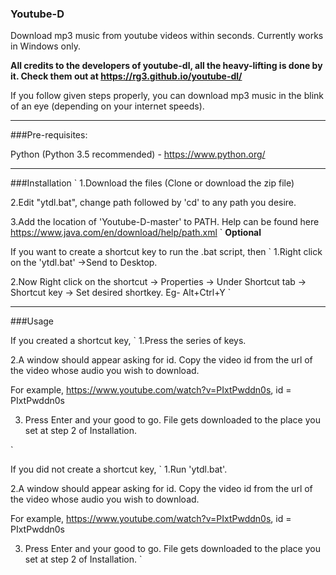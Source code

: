 ### Youtube-D
Download mp3 music from youtube videos within seconds. Currently works in Windows only.

**All credits to the developers of youtube-dl, all the heavy-lifting is done by it. Check them out at https://rg3.github.io/youtube-dl/**

If you follow given steps properly, you can download mp3 music in the blink of an eye (depending on your internet speeds).


---
###Pre-requisites:

Python (Python 3.5 recommended) - https://www.python.org/


---
###Installation
`
1.Download the files (Clone or download the zip file)

2.Edit "ytdl.bat", change path followed by 'cd' to any path you desire.


3.Add the location of 'Youtube-D-master' to PATH. Help can be found here https://www.java.com/en/download/help/path.xml
`
**Optional**


If you want to create a shortcut key to run the .bat script, then
`
1.Right click on the 'ytdl.bat' ->Send to Desktop.


2.Now Right click on the shortcut -> Properties -> Under Shortcut tab -> Shortcut key -> Set desired shortkey. Eg- Alt+Ctrl+Y
`



---
###Usage

If you created a shortcut key,
`
1.Press the series of keys.


2.A window should appear asking for id. Copy the video id from the url of the video whose audio you wish to download. 


  
   For example, https://www.youtube.com/watch?v=PIxtPwddn0s, id = PIxtPwddn0s
   
   

3. Press Enter and your good to go. File gets downloaded to the place you set at step 2 of Installation.
 
`

If you did not create a shortcut key,
`
1.Run 'ytdl.bat'.


2.A window should appear asking for id. Copy the video id from the url of the video whose audio you wish to download. 


  
   For example, https://www.youtube.com/watch?v=PIxtPwddn0s, id = PIxtPwddn0s
   
   

3. Press Enter and your good to go. File gets downloaded to the place you set at step 2 of Installation.
`
